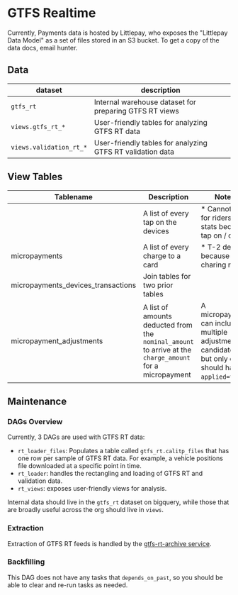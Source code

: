 # GTFS Realtime

Currently, Payments data is hosted by Littlepay, who exposes the "Littlepay Data Model" as a set of files stored in an S3 bucket. To get a copy of the data docs, email hunter.

## Data

| dataset | description |
| ------- | ----------- |
| `gtfs_rt` | Internal warehouse dataset for preparing GTFS RT views |
| `views.gtfs_rt_*` | User-friendly tables for analyzing GTFS RT data  |
| `views.validation_rt_*` | User-friendly tables for analyzing GTFS RT validation data |

## View Tables

| Tablename | Description | Notes |
|----- | -------- | -------|
|  | A list of every tap on the devices | * Cannot use for ridership stats because tap on / offs |
| micropayments | A list of every charge to a card | * T-2 delays because of charing rules |
| micropayments_devices_transactions | Join tables for two prior tables | |
| micropayment_adjustments | A list of amounts deducted from the `nominal_amount` to arrive at the `charge_amount` for a micropayment | A micropayment can include multiple adjustments candidates, but only one should have `applied=true`. |

## Maintenance

### DAGs Overview

Currently, 3 DAGs are used with GTFS RT data:

* `rt_loader_files`: Populates a table called `gtfs_rt.calitp_files` that has one row per
    sample of GTFS RT data. For example, a vehicle positions file downloaded at a specific point in time.
* `rt_loader`: handles the rectangling and loading of GTFS RT and validation data.
* `rt_views`: exposes user-friendly views for analysis.

Internal data should live in the `gtfs_rt` dataset on bigquery, while those that are
broadly useful across the org should live in `views`.

### Extraction

Extraction of GTFS RT feeds is handled by the [gtfs-rt-archive service](../sevices/gtfs-rt-archive).

### Backfilling

This DAG does not have any tasks that `depends_on_past`, so you should be able to
clear and re-run tasks as needed.
